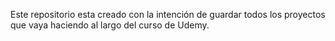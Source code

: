Este repositorio esta creado con la intención de guardar todos los proyectos que vaya haciendo al largo del curso de Udemy.

